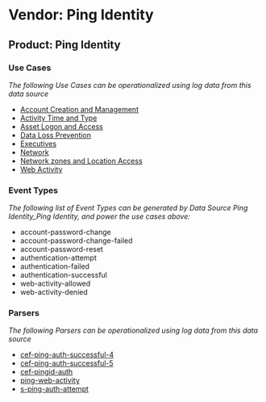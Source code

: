 Vendor: Ping Identity
=====================
Product: Ping Identity
----------------------

### Use Cases

_The following Use Cases can be operationalized using log data from this data source_

* [Account Creation and Management](../UseCases/usecase_account_creation_and_management.md)
* [Activity Time  and Type](../UseCases/usecase_activity_time__and_type.md)
* [Asset Logon and Access](../UseCases/usecase_asset_logon_and_access.md)
* [Data Loss Prevention](../UseCases/usecase_data_loss_prevention.md)
* [Executives](../UseCases/usecase_executives.md)
* [Network](../UseCases/usecase_network.md)
* [Network zones and Location Access](../UseCases/usecase_network_zones_and_location_access.md)
* [Web Activity](../UseCases/usecase_web_activity.md)


### Event Types

_The following list of Event Types can be generated by Data Source Ping Identity_Ping Identity, and power the use cases above:_

- account-password-change
- account-password-change-failed
- account-password-reset
- authentication-attempt
- authentication-failed
- authentication-successful
- web-activity-allowed
- web-activity-denied


### Parsers

_The following Parsers can be operationalized using log data from this data source_

* [cef-ping-auth-successful-4](../Parsers/parserContent_cef-ping-auth-successful-4.md)
* [cef-ping-auth-successful-5](../Parsers/parserContent_cef-ping-auth-successful-5.md)
* [cef-pingid-auth](../Parsers/parserContent_cef-pingid-auth.md)
* [ping-web-activity](../Parsers/parserContent_ping-web-activity.md)
* [s-ping-auth-attempt](../Parsers/parserContent_s-ping-auth-attempt.md)
